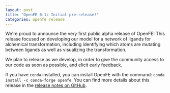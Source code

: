 ```yaml
---
layout: post
title: "OpenFE 0.1: Initial pre-release!"
categories: openfe release
---
```


We're proud to announce the very first public alpha release of OpenFE! 
This release focused on developing our model for a network of ligands for
alchemical transformation, including identifying which atoms are mutating
between ligands as well as visualizing the transformation.

We plan to release as we develop, in order to give the community access to our
code as soon as possible, and elicit early feedback.

If you have ``conda`` installed, you can install OpenFE with the command:
`conda install -c conda-forge openfe`. You can find more details about this
release in the [release notes on
GitHub](https://github.com/OpenFreeEnergy/openfe/releases/tag/v0.1).
